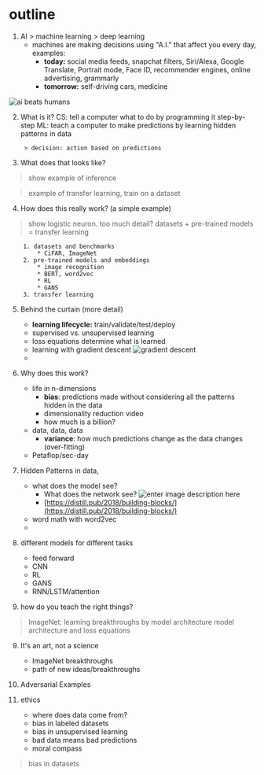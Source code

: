 # outline
1. AI > machine learning > deep learning
	- machines are making decisions using "A.I." that affect you every day, examples:
		- **today:** social media feeds, snapchat filters, Siri/Alexa, Google Translate, Portrait mode, Face ID, recommender engines, online advertising, grammarly
		- **tomorrow:** self-driving cars, medicine

![ai beats humans](https://i.ibb.co/4sdFz9L/Screenshot-2019-12-10-at-11-53-15-AM.png)

2. What is it?
	CS: tell a computer what to do by programming it step-by-step
	ML: teach a computer to make predictions by learning hidden patterns in data
	
		> decision: action based on predictions
		
3. What does that looks like?

> show example of inference


> example of transfer learning, train on a dataset





4. How does this really work? (a simple example)

> show logistic neuron.  too much detail?
> datasets + pre-trained models = transfer learning

		1. datasets and benchmarks
			* CiFAR, ImageNet
		2. pre-trained models and embeddings
			* image recognition
			* BERT, word2vec
			* RL
			* GANS
		3. transfer learning

5. Behind the curtain (more detail)
	* **learning lifecycle:** train/validate/test/deploy
	* supervised vs. unsupervised learning 
	* loss equations determine what is learned
	* learning with gradient descent
![gradient descent](https://easyai.tech/wp-content/uploads/2019/01/tiduxiajiang-1.png)
	* 

6. Why does this work? 
	* life in n-dimensions
		* **bias**: predictions made without considering all the patterns hidden in the data
		* dimensionality reduction video
		* how much is a billion?
	* data, data, data
		* **variance**: how much predictions change as the data changes (over-fitting)
	* Petaflop/sec-day

7. Hidden Patterns in data, 
	* what does the model see? 
		* What does the network see? 
![enter image description here](https://distill.pub/2018/building-blocks/examples/activations/dog_cat/mixed4d.jpeg)
		* [https://distill.pub/2018/building-blocks/](https://distill.pub/2018/building-blocks/)
	* word math with word2vec
	*  	

8. different models for different tasks
	- feed forward
	- CNN
	- RL
	- GANS
	- RNN/LSTM/attention

9. how do you teach the right things?

> ImageNet: learning breakthroughs by model architecture
> model architecture and loss equations

9. It's an art, not a science
	- ImageNet breakthroughs
	- path of new ideas/breakthroughs

10. Adversarial Examples
11. ethics
	* where does data come from?
	* bias in labeled datasets
	* bias in unsupervised learning
	* bad data means bad predictions
	* moral compass
> bias in datasets


<!--stackedit_data:
eyJoaXN0b3J5IjpbLTcwNTUwMjQzMSw4Mjk2MzYyNjIsMTg3OT
Q3NDg3OSwxODczODM2MTI5LDE2NjY2NTkxODYsLTE0NTU4MTA5
MzksLTI1ODEwMzk2NywtMTUzNDk5MDY0NCwyMDQwMjk3NjIyXX
0=
-->